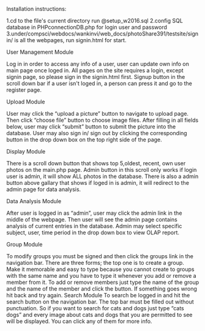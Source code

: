 Installation instructions:

1.cd to the file's current directory run @setup_w2016.sql
2.config SQL database in PHPconnectionDB.php for login user and password
3.under/compsci/webdocs/wankinvi/web_docs/photoShare391/testsite/signin/
is all the webpages, run signin.html for start.

User Management Module

Log in in order to access any info of a user, user can update own info on main
page once loged in.
All pages on the site requires a login, except signin page, so please sign in the
signin.html first.
Signup button in the scroll down bar if a user isn't loged in, a person can press
it and go to the register page.

Upload Module

User may click the “upload a picture” button to navigate to upload page. Then
click “choose file” button to choose image files. After filling in all fields
below, user may click “submit” button to submit the picture into the database.
User may also sign in/ sign out by clicking the corresponding button in the drop
down box on the top right side of the page.

Display Module

There is a scroll down button that shows top 5,oldest, recent, own user photos on
the main.php page. Admin button in this scroll only works if login user is admin,
it will show ALL photos in the database.
There is also a admin button above gallary that shows if loged in is admin, it
will redirect to the admin page for data analysis.

Data Analysis Module

After user is logged in as “admin”, user may click the admin link in the middle of
the webpage. Then user will see the admin page contains analysis of current
entries in the database.
Admin may select specific subject, user, time period in the drop down box to view
OLAP report.

Group Module

To modify groups you must be signed and then click the groups link in the
navigation bar. There are three forms; the top one is to create a group. Make it
memorable and easy to type because you cannot create to groups with the same name
and you have to type it whenever you add or remove a member from it. To add or
remove members just type the name of the group and the name of the member and
click the button. If something goes wrong hit back and try again.
Search Module
To search be logged in and hit the search button on the navigation bar. The top
bar must be filled out without punctuation. So if you want to search for cats and
dogs just type “cats dogs” and every image about cats and dogs that you are
permitted to see will be displayed. You can click any of them for more info.

